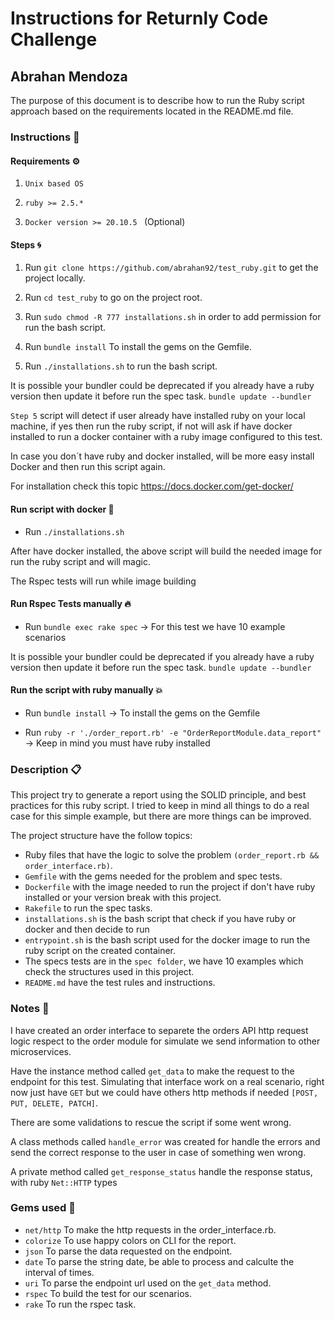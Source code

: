 # Instructions for Returnly Code Challenge

## Abrahan Mendoza

The purpose of this document is to describe how to run the Ruby script approach based on the requirements located in the README.md file.


### Instructions 📄

#### Requirements ⚙️

1. ```Unix based OS```

2. ```ruby >= 2.5.*```

3. ```Docker version >= 20.10.5 ``` (Optional)

#### Steps 🌀

1. Run ```git clone https://github.com/abrahan92/test_ruby.git``` to get the project locally.

2. Run ```cd test_ruby``` to go on the project root.

3. Run ```sudo chmod -R 777 installations.sh``` in order to add permission for run the bash script.

4. Run ```bundle install``` To install the gems on the Gemfile.

5. Run ```./installations.sh``` to run the bash script.

It is possible your bundler could be deprecated if you already have a ruby version then update it before run the 
spec task. `bundle update --bundler`

`Step 5` script will detect if user already have installed ruby on your local machine, if yes then run the ruby script, 
if not will ask if have docker installed to run a docker container with a ruby image configured to this test. 

In case you don´t have ruby and docker installed, will be more easy install Docker and then run this script again.

For installation check this topic https://docs.docker.com/get-docker/

#### Run script with docker 🚀

  * Run ```./installations.sh```

After have docker installed, the above script will build the needed image for run the ruby script and will magic.

The Rspec tests will run while image building

#### Run Rspec Tests manually 🔥

  * Run ```bundle exec rake spec``` -> For this test we have 10 example scenarios

It is possible your bundler could be deprecated if you already have a ruby version then update it before run the 
spec task. `bundle update --bundler`

#### Run the script with ruby manually 💥

  * Run ```bundle install``` -> To install the gems on the Gemfile

  * Run ```ruby -r './order_report.rb' -e "OrderReportModule.data_report"``` -> Keep in mind you must have ruby installed

### Description 📋

This project try to generate a report using the SOLID principle, and best practices for this ruby script.
I tried to keep in mind all things to do a real case for this simple example, but there are more things can be improved.

The project structure have the follow topics:

* Ruby files that have the logic to solve the problem `(order_report.rb && order_interface.rb)`.
* `Gemfile` with the gems needed for the problem and spec tests.
* `Dockerfile` with the image needed to run the project if don't have ruby installed or your version break with this project.
* `Rakefile` to run the spec tasks.
* `installations.sh` is the bash script that check if you have ruby or docker and then decide to run
* `entrypoint.sh` is the bash script used for the docker image to run the ruby script on the created container.
* The specs tests are in the `spec folder`, we have 10 examples which check the structures used in this project.
* `README.md` have the test rules and instructions.

### Notes 🚩️

I have created an order interface to separete the orders API http request logic respect to the order module for simulate we send information to other microservices.

Have the instance method called `get_data` to make the request to the endpoint for this test. Simulating that interface work on a real
scenario, right now just have `GET` but we could have others http methods if needed `[POST, PUT, DELETE, PATCH]`.

There are some validations to rescue the script if some went wrong.

A class methods called `handle_error` was created for handle the errors and send
the correct response to the user in case of something wen wrong.

A private method called `get_response_status` handle the response status, with ruby `Net::HTTP` types 

### Gems used 💎

* `net/http` To make the http requests in the order_interface.rb.
* `colorize` To use happy colors on CLI for the report.
* `json` To parse the data requested on the endpoint.
* `date` To parse the string date, be able to process and calculte the interval of times.
* `uri` To parse the endpoint url used on the `get_data` method.
* `rspec` To build the test for our scenarios.
* `rake` To run the rspec task.